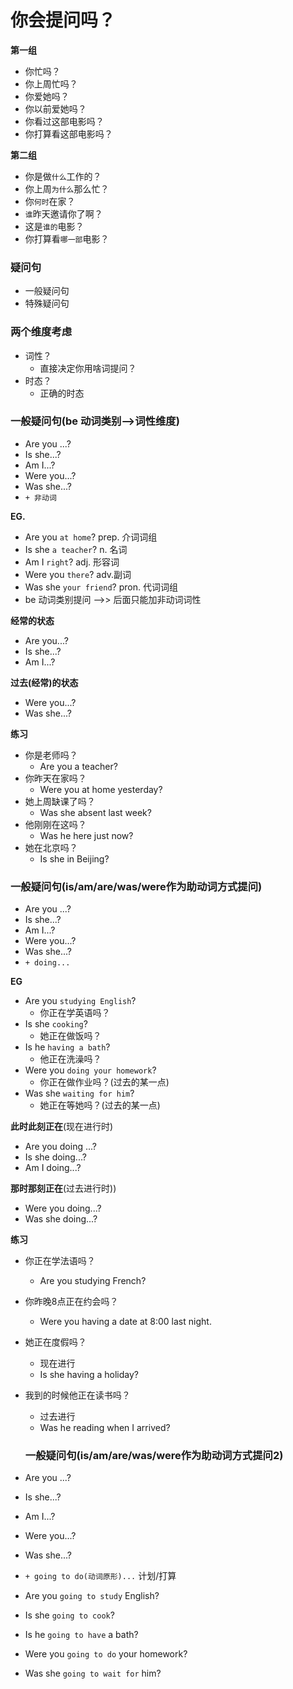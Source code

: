 # 你会提问吗？

**第一组**
* 你忙吗？
* 你上周忙吗？
* 你爱她吗？
* 你以前爱她吗？
* 你看过这部电影吗？
* 你打算看这部电影吗？

**第二组**
* 你是做`什么`工作的？
* 你上周`为什么`那么忙？
* 你`何时`在家？
* `谁`昨天邀请你了啊？
* 这是`谁的`电影？
* 你打算看`哪一部`电影？


### 疑问句
* 一般疑问句
* 特殊疑问句

### 两个维度考虑
* 词性？
  * 直接决定你用啥词提问？
* 时态？
  * 正确的时态

### 一般疑问句(be 动词类别-->词性维度)
* Are you ...?
* Is she...?
* Am I...?
* Were you...?
* Was she...?
* `+ 非动词`

**EG.**
* Are you `at home`? prep. 介词词组
* Is she `a teacher`? n. 名词
* Am I `right`? adj. 形容词
* Were you `there`? adv.副词
* Was she `your friend`? pron. 代词词组
* be 动词类别提问 -->> 后面只能加非动词词性

**经常的状态**
* Are you...?
* Is she...?
* Am I...?

**过去(经常)的状态**
* Were you...?
* Was she...?

**练习**
* 你是老师吗？
  * Are you a teacher?
* 你昨天在家吗？
  * Were you at home yesterday?
* 她上周缺课了吗？
  * Was she absent last week?
* 他刚刚在这吗？
  * Was he here just now?
* 她在北京吗？
  * Is she in Beijing?

### 一般疑问句(is/am/are/was/were作为助动词方式提问)
* Are you ...?
* Is she...?
* Am I...?
* Were you...?
* Was she...?
* `+ doing...`

**EG**
* Are you `studying English`?
  * 你正在学英语吗？
* Is she `cooking`?
  * 她正在做饭吗？
* Is he `having a bath`?
  * 他正在洗澡吗？
* Were you `doing your homework`?
  * 你正在做作业吗？(过去的某一点)
* Was she `waiting for him`?
  * 她正在等她吗？(过去的某一点)

**此时此刻正在**(现在进行时)
* Are you doing ...?
* Is she doing...?
* Am I doing...?

**那时那刻正在**(过去进行时))
* Were you doing...?
* Was she doing...?

**练习**
* 你正在学法语吗？
  * Are you studying French?
* 你昨晚8点正在约会吗？
  * Were you having a date at 8:00 last night.
* 她正在度假吗？
  * 现在进行
  * Is she having a holiday?
* 我到的时候他正在读书吗？
  * 过去进行
  * Was he reading when I arrived?

  ### 一般疑问句(is/am/are/was/were作为助动词方式提问2)
* Are you ...?
* Is she...?
* Am I...?
* Were you...?
* Was she...?
* `+ going to do(动词原形)...` 计划/打算
* Are you `going to study` English?
* Is she `going to cook`?
* Is he `going to have` a bath? 
* Were you `going to do` your homework?
* Was she `going to wait for` him?

